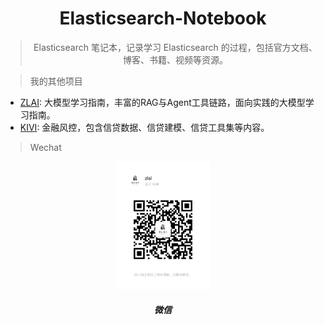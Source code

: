 <div align="center">

# Elasticsearch-Notebook

> Elasticsearch 笔记本，记录学习 Elasticsearch 的过程，包括官方文档、博客、书籍、视频等资源。

</div>

> 我的其他项目

- [ZLAI](https://zlai-llm.github.io/zlai-doc/#/): 大模型学习指南，丰富的RAG与Agent工具链路，面向实践的大模型学习指南。
- [KIVI](https://kivi-risk.github.io/kivi-doc/#/): 金融风控，包含信贷数据、信贷建模、信贷工具集等内容。

> Wechat

<center>
<img src="notebook/img/wechat.jpg" width="150px">
<h5>微信</h5>
</center>

